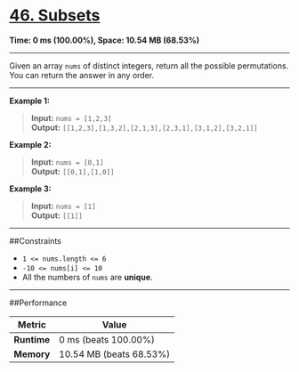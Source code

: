 # [46. Subsets](https://leetcode.com/problems/permutations/)  
**Time: 0 ms (100.00%), Space: 10.54 MB (68.53%)**

---

Given an array `nums` of distinct integers, return all the possible permutations. You can return the answer in any order.

---

**Example 1:**

> **Input:** `nums = [1,2,3]`  
> **Output:** `[[1,2,3],[1,3,2],[2,1,3],[2,3,1],[3,1,2],[3,2,1]]`

**Example 2:**

> **Input:** `nums = [0,1]`  
> **Output:** `[[0,1],[1,0]]`

**Example 3:**

> **Input:** `nums = [1]`  
> **Output:** `[[1]]`

---

##Constraints

- `1 <= nums.length <= 6`
- `-10 <= nums[i] <= 10`
- All the numbers of `nums` are **unique**.

---

##Performance

| Metric        | Value                 |
|---------------|------------------------|
| **Runtime**   | 0 ms (beats 100.00%)     |
| **Memory**    | 10.54 MB (beats 68.53%) |
